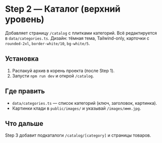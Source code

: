 # Step 2 — Каталог (верхний уровень)

Добавляет страницу `/catalog` с плитками категорий. Всё редактируется в `data/categories.ts`.
Дизайн: тёмная тема, Tailwind-only, карточки с `rounded-2xl`, `border-white/10`, `bg-white/5`.

## Установка
1) Распакуй архив в корень проекта (после Step 1).
2) Запусти `npm run dev` и открой `/catalog`.

## Где править
- `data/categories.ts` — список категорий (ключ, заголовок, картинка).
- Картинки клади в `public/images/` и указывай `/images/имя.jpg`.

## Что дальше
Step 3 добавит подкаталоги `/catalog/[category]` и страницы товаров.
